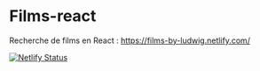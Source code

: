 # Films-react
Recherche de films en React : https://films-by-ludwig.netlify.com/

[![Netlify Status](https://api.netlify.com/api/v1/badges/b04567ee-8dc8-4446-9ef2-1164f3db892d/deploy-status)](https://app.netlify.com/sites/films-by-ludwig/deploys)
